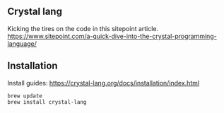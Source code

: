 ## Crystal lang

Kicking the tires on the code in this sitepoint article.
https://www.sitepoint.com/a-quick-dive-into-the-crystal-programming-language/

## Installation

Install guides: https://crystal-lang.org/docs/installation/index.html

    brew update
    brew install crystal-lang
